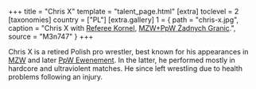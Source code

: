 +++
title = "Chris X"
template = "talent_page.html"
[extra]
toclevel = 2
[taxonomies]
country = ["PL"]
[extra.gallery]
1 = { path = "chris-x.jpg", caption = "Chris X with [Referee Kornel](@/w/sedzia-kornel.md), [MZW+PpW Żadnych Granic](@/e/mzw/2023-09-23-mzw_ppw-zadnych-granic.md).", source = "M3n747" }
+++

Chris X is a retired Polish pro wrestler, best known for his appearances in [MZW](@/o/mzw.md) and later [PpW Ewenement](@/o/ppw.md). In the latter, he performed mostly in hardcore and ultraviolent matches. He since left wrestling due to health problems following an injury.

